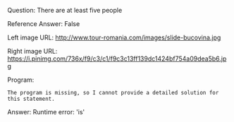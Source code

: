 Question: There are at least five people

Reference Answer: False

Left image URL: http://www.tour-romania.com/images/slide-bucovina.jpg

Right image URL: https://i.pinimg.com/736x/f9/c3/c1/f9c3c13ff139dc1424bf754a09dea5b6.jpg

Program:

```
The program is missing, so I cannot provide a detailed solution for this statement.
```
Answer: Runtime error: 'is'

